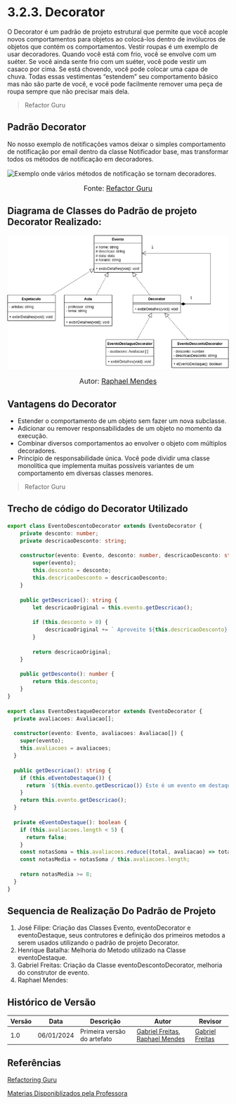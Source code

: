 # 3.2.3. Decorator

O Decorator é um padrão de projeto estrutural que permite que você acople novos comportamentos para objetos ao colocá-los dentro de invólucros de objetos que contém os comportamentos.
Vestir roupas é um exemplo de usar decoradores. Quando você está com frio, você se envolve com um suéter. Se você ainda sente frio com um suéter, você pode vestir um casaco por cima. Se está chovendo, você pode colocar uma capa de chuva. Todas essas vestimentas “estendem” seu comportamento básico mas não são parte de você, e você pode facilmente remover uma peça de roupa sempre que não precisar mais dela.
>Refactor Guru

## Padrão Decorator

No nosso exemplo de notificações vamos deixar o simples comportamento de notificação por email dentro da classe Notificador base, mas transformar todos os métodos de notificação em decoradores.

![Exemplo onde vários métodos de notificação se tornam decoradores.](https://refactoring.guru/images/patterns/diagrams/decorator/solution2.png)
<font size="3"><p style="text-align: center">Fonte: [Refactor Guru](https://refactoring.guru/pt-br/design-patterns/Decorator)</p></font>

## Diagrama de Classes do Padrão de projeto Decorator Realizado:

![ Diagrama Decorator ](docs\assets\decorator.png)
<font size="3"><p style="text-align: center">Autor: [Raphael Mendes](https://github.com/Raphides)</p></font>

## Vantagens do Decorator

* Estender o comportamento de um objeto sem fazer um nova subclasse.
* Adicionar ou remover responsabilidades de um objeto no momento da execução.
* Combinar diversos comportamentos ao envolver o objeto com múltiplos decoradores.
* Princípio de responsabilidade única. Você pode dividir uma classe monolítica que implementa muitas possíveis variantes de um comportamento em diversas classes menores.
> Refactor Guru
## Trecho de código do Decorator Utilizado

```typescript
export class EventoDescontoDecorator extends EventoDecorator {
    private desconto: number; 
    private descricaoDesconto: string; 

    constructor(evento: Evento, desconto: number, descricaoDesconto: string) {
        super(evento);  
        this.desconto = desconto;
        this.descricaoDesconto = descricaoDesconto;
    }
    
    public getDescricao(): string {
        let descricaoOriginal = this.evento.getDescricao();        
        
        if (this.desconto > 0) {
            descricaoOriginal += ` Aproveite ${this.descricaoDesconto} no evento!`;
        }
        
        return descricaoOriginal;
    }

    public getDesconto(): number {
        return this.desconto;
    }
}

export class EventoDestaqueDecorator extends EventoDecorator {
  private avaliacoes: Avaliacao[];

  constructor(evento: Evento, avaliacoes: Avaliacao[]) {
    super(evento);
    this.avaliacoes = avaliacoes;
  }

  public getDescricao(): string {
    if (this.eEventoDestaque()) {
      return `${this.evento.getDescricao()} Este é um evento em destaque!`;
    }
    return this.evento.getDescricao();
  }

  private eEventoDestaque(): boolean {
    if (this.avaliacoes.length < 5) {
      return false;
    }
    const notasSoma = this.avaliacoes.reduce((total, avaliacao) => total + avaliacao.getAvaliacaoNota(), 0);
    const notasMedia = notasSoma / this.avaliacoes.length;

    return notasMedia >= 8;
  }
}

```

## Sequencia de Realização Do Padrão de Projeto

1. José Filipe: Criação das Classes Evento, eventoDecorator e eventoDestaque, seus contrutores e definição dos primeiros metodos a serem usados utilizando o padrão de projeto Decorator.
2. Henrique Batalha: Melhoria do Metodo utilizado na Classe eventoDestaque.
3. Gabriel Freitas: Criação da Classe eventoDescontoDecorator, melhoria do construtor de evento.
4. Raphael Mendes: 




## Histórico de Versão
| Versão | Data       | Descrição                                      | Autor               | Revisor               |
|--------|------------|------------------------------------------------|---------------------|-----------------------|
| 1.0    | 06/01/2024 | Primeira versão do artefato | [Gabriel Freitas](https://github.com/gabrielfreitass1), [Raphael Mendes](https://github.com/Raphides)| [Gabriel Freitas](https://github.com/gabrielfreitass1)|

## Referências

[Refactoring Guru](https://refactoring.guru/pt-br/design-patterns/Decorator)

[Materias Disponiblizados pela Professora](https://aprender3.unb.br/course/view.php?id=23388&section=8)

